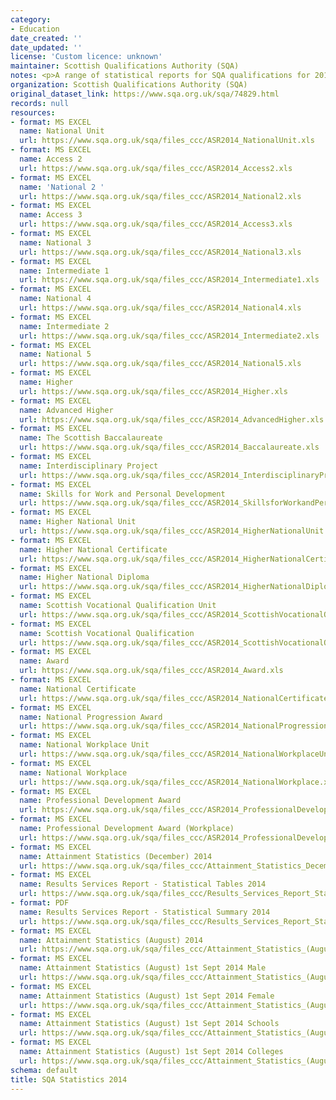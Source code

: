 ```yaml
---
category:
- Education
date_created: ''
date_updated: ''
license: 'Custom licence: unknown'
maintainer: Scottish Qualifications Authority (SQA)
notes: <p>A range of statistical reports for SQA qualifications for 2014.</p>
organization: Scottish Qualifications Authority (SQA)
original_dataset_link: https://www.sqa.org.uk/sqa/74829.html
records: null
resources:
- format: MS EXCEL
  name: National Unit
  url: https://www.sqa.org.uk/sqa/files_ccc/ASR2014_NationalUnit.xls
- format: MS EXCEL
  name: Access 2
  url: https://www.sqa.org.uk/sqa/files_ccc/ASR2014_Access2.xls
- format: MS EXCEL
  name: 'National 2 '
  url: https://www.sqa.org.uk/sqa/files_ccc/ASR2014_National2.xls
- format: MS EXCEL
  name: Access 3
  url: https://www.sqa.org.uk/sqa/files_ccc/ASR2014_Access3.xls
- format: MS EXCEL
  name: National 3
  url: https://www.sqa.org.uk/sqa/files_ccc/ASR2014_National3.xls
- format: MS EXCEL
  name: Intermediate 1
  url: https://www.sqa.org.uk/sqa/files_ccc/ASR2014_Intermediate1.xls
- format: MS EXCEL
  name: National 4
  url: https://www.sqa.org.uk/sqa/files_ccc/ASR2014_National4.xls
- format: MS EXCEL
  name: Intermediate 2
  url: https://www.sqa.org.uk/sqa/files_ccc/ASR2014_Intermediate2.xls
- format: MS EXCEL
  name: National 5
  url: https://www.sqa.org.uk/sqa/files_ccc/ASR2014_National5.xls
- format: MS EXCEL
  name: Higher
  url: https://www.sqa.org.uk/sqa/files_ccc/ASR2014_Higher.xls
- format: MS EXCEL
  name: Advanced Higher
  url: https://www.sqa.org.uk/sqa/files_ccc/ASR2014_AdvancedHigher.xls
- format: MS EXCEL
  name: The Scottish Baccalaureate
  url: https://www.sqa.org.uk/sqa/files_ccc/ASR2014_Baccalaureate.xls
- format: MS EXCEL
  name: Interdisciplinary Project
  url: https://www.sqa.org.uk/sqa/files_ccc/ASR2014_InterdisciplinaryProject.xls
- format: MS EXCEL
  name: Skills for Work and Personal Development
  url: https://www.sqa.org.uk/sqa/files_ccc/ASR2014_SkillsforWorkandPersonalDevelopment.xls
- format: MS EXCEL
  name: Higher National Unit
  url: https://www.sqa.org.uk/sqa/files_ccc/ASR2014_HigherNationalUnit.xls
- format: MS EXCEL
  name: Higher National Certificate
  url: https://www.sqa.org.uk/sqa/files_ccc/ASR2014_HigherNationalCertificate.xls
- format: MS EXCEL
  name: Higher National Diploma
  url: https://www.sqa.org.uk/sqa/files_ccc/ASR2014_HigherNationalDiploma.xls
- format: MS EXCEL
  name: Scottish Vocational Qualification Unit
  url: https://www.sqa.org.uk/sqa/files_ccc/ASR2014_ScottishVocationalQualificationUnit.xls
- format: MS EXCEL
  name: Scottish Vocational Qualification
  url: https://www.sqa.org.uk/sqa/files_ccc/ASR2014_ScottishVocationalQualification.xls
- format: MS EXCEL
  name: Award
  url: https://www.sqa.org.uk/sqa/files_ccc/ASR2014_Award.xls
- format: MS EXCEL
  name: National Certificate
  url: https://www.sqa.org.uk/sqa/files_ccc/ASR2014_NationalCertificate.xls
- format: MS EXCEL
  name: National Progression Award
  url: https://www.sqa.org.uk/sqa/files_ccc/ASR2014_NationalProgressionAward.xls
- format: MS EXCEL
  name: National Workplace Unit
  url: https://www.sqa.org.uk/sqa/files_ccc/ASR2014_NationalWorkplaceUnit.xls
- format: MS EXCEL
  name: National Workplace
  url: https://www.sqa.org.uk/sqa/files_ccc/ASR2014_NationalWorkplace.xls
- format: MS EXCEL
  name: Professional Development Award
  url: https://www.sqa.org.uk/sqa/files_ccc/ASR2014_ProfessionalDevelopmentAward.xls
- format: MS EXCEL
  name: Professional Development Award (Workplace)
  url: https://www.sqa.org.uk/sqa/files_ccc/ASR2014_ProfessionalDevelopmentAwardWorkplace.xls
- format: MS EXCEL
  name: Attainment Statistics (December) 2014
  url: https://www.sqa.org.uk/sqa/files_ccc/Attainment_Statistics_December_2014.xls
- format: MS EXCEL
  name: Results Services Report - Statistical Tables 2014
  url: https://www.sqa.org.uk/sqa/files_ccc/Results_Services_Report_Statistical_Tables_2014.xls
- format: PDF
  name: Results Services Report - Statistical Summary 2014
  url: https://www.sqa.org.uk/sqa/files_ccc/Results_Services_Report_Statistical_Summary_2014.pdf
- format: MS EXCEL
  name: Attainment Statistics (August) 2014
  url: https://www.sqa.org.uk/sqa/files_ccc/Attainment_Statistics_(August)_2014.xls
- format: MS EXCEL
  name: Attainment Statistics (August) 1st Sept 2014 Male
  url: https://www.sqa.org.uk/sqa/files_ccc/Attainment_Statistics_(August)_1st_Sept_2014_Male.xls
- format: MS EXCEL
  name: Attainment Statistics (August) 1st Sept 2014 Female
  url: https://www.sqa.org.uk/sqa/files_ccc/Attainment_Statistics_(August)_1st_Sept_2014_Female.xls
- format: MS EXCEL
  name: Attainment Statistics (August) 1st Sept 2014 Schools
  url: https://www.sqa.org.uk/sqa/files_ccc/Attainment_Statistics_(August)_1st_sept_2014_Schools.xls
- format: MS EXCEL
  name: Attainment Statistics (August) 1st Sept 2014 Colleges
  url: https://www.sqa.org.uk/sqa/files_ccc/Attainment_Statistics_(August)_1st_Sept_2014_Colleges.xls
schema: default
title: SQA Statistics 2014
---
```

